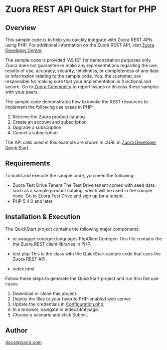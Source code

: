 # Zuora REST API Quick Start for PHP
## Overview

This sample code is to help you quickly integrate with Zuora REST APIs using PHP. For additional information on the Zuora REST API, visit [Zuora Developer Center](https://www.zuora.com/developer/)

The sample code is provided “AS IS”, for demonstration purposes only. Zuora does not guarantee or make any representations regarding the use, results of use, accuracy, security, timeliness, or completeness of any data or information relating to the sample code. You, the customer, are responsible for making sure that your implementation is functional and secure.
Go to [Zuora Community](https://community.zuora.com/) to report issues or discuss these samples with your peers.

The sample code demonstrates how to invoke the REST resources to implement the following use cases in PHP:

1. Retrieve the Zuora product catalog
2. Create an account and subscription
3. Upgrade a subscription
4. Cancel a subscription

The API calls used in this example are shown in cURL in [Zuora Developer Quick Start](https://www.zuora.com/developer/quick-start/).

## Requirements

To build and execute the sample code, you need the following:

- Zuora Test Drive Tenant
  The Test Drive tenant comes with seed data, such as a sample product catalog, which will be used in the sample code. Go to Zuora Test Drive and sign up for a tenant.
- PHP 5.4.0 and later

## Installation & Execution

The QuickStart project contains the following major components:

- io.swagger.codegen.languages.PhpClientCodegen
This file contains the the Zuora REST client libraries in PHP.

- test.php
This is the class with the QuickStart sample code that uses the Zuora REST API.

- index.html

Follow these steps to generate the QuickStart project and run thru the use cases:

1. Download or clone this project.
2. Deploy the files to your favorite PHP-enabled web server.
3. Update the credentials in [Configuration.php](/lib/Configuration.php).
4. In a browser, navigate to index.html page. 
5. Choose a scenario and click Submit.

## Author

docs@zuora.com
